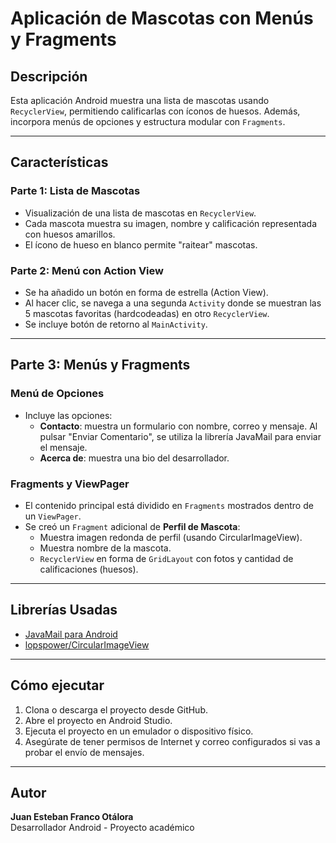 # Aplicación de Mascotas con Menús y Fragments

## Descripción

Esta aplicación Android muestra una lista de mascotas usando `RecyclerView`, permitiendo calificarlas con íconos de huesos. Además, incorpora menús de opciones y estructura modular con `Fragments`.

---

## Características

### Parte 1: Lista de Mascotas

- Visualización de una lista de mascotas en `RecyclerView`.
- Cada mascota muestra su imagen, nombre y calificación representada con huesos amarillos.
- El ícono de hueso en blanco permite "raitear" mascotas.

### Parte 2: Menú con Action View

- Se ha añadido un botón en forma de estrella (Action View).
- Al hacer clic, se navega a una segunda `Activity` donde se muestran las 5 mascotas favoritas (hardcodeadas) en otro `RecyclerView`.
- Se incluye botón de retorno al `MainActivity`.

---

## Parte 3: Menús y Fragments

### Menú de Opciones

- Incluye las opciones:
  - **Contacto**: muestra un formulario con nombre, correo y mensaje. Al pulsar "Enviar Comentario", se utiliza la librería JavaMail para enviar el mensaje.
  - **Acerca de**: muestra una bio del desarrollador.

### Fragments y ViewPager

- El contenido principal está dividido en `Fragments` mostrados dentro de un `ViewPager`.
- Se creó un `Fragment` adicional de **Perfil de Mascota**:
  - Muestra imagen redonda de perfil (usando CircularImageView).
  - Muestra nombre de la mascota.
  - `RecyclerView` en forma de `GridLayout` con fotos y cantidad de calificaciones (huesos).

---

## Librerías Usadas

- [JavaMail para Android](https://java.net/projects/javamail/pages/Android)
- [lopspower/CircularImageView](https://github.com/lopspower/CircularImageView)

---

## Cómo ejecutar

1. Clona o descarga el proyecto desde GitHub.
2. Abre el proyecto en Android Studio.
3. Ejecuta el proyecto en un emulador o dispositivo físico.
4. Asegúrate de tener permisos de Internet y correo configurados si vas a probar el envío de mensajes.

---

## Autor

**Juan Esteban Franco Otálora**  
Desarrollador Android - Proyecto académico
